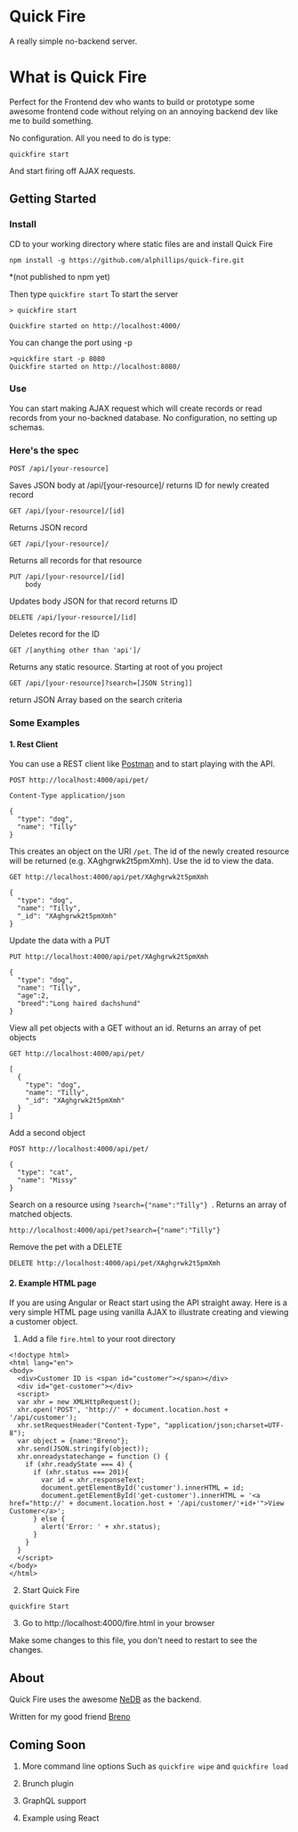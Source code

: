 # Quick Fire

A really simple no-backend server.

# What is Quick Fire

Perfect for the Frontend dev who wants to build or prototype some awesome frontend code without relying on an annoying backend dev like me to build something.

No configuration. All you need to do is type:
```
quickfire start
```
And start firing off AJAX requests.

## Getting Started

### Install

CD to your working directory where static files are and install Quick Fire

```
npm install -g https://github.com/alphillips/quick-fire.git
```
\*(not published to npm yet)

Then type `quickfire start` To start the server
```
> quickfire start

Quickfire started on http://localhost:4000/

```
You can change the port using -p
```
>quickfire start -p 8080
Quickfire started on http://localhost:8080/
```

### Use
You can start making AJAX request which will create records or read records from your no-backned database.
No configuration, no setting up schemas.

### Here's the spec

```
POST /api/[your-resource]   
```   
   Saves JSON body at /api/[your-resource]/
   returns ID for newly created record

```
GET /api/[your-resource]/[id]
```
   Returns JSON record

```
GET /api/[your-resource]/
```
  Returns all records for that resource

```
PUT /api/[your-resource]/[id]
    body
```
   Updates body JSON for that record
   returns ID

```
DELETE /api/[your-resource]/[id]
```
   Deletes record for the ID

```
GET /[anything other than 'api']/
```
Returns any static resource. Starting at root of you project

```
GET /api/[your-resource]?search=[JSON String]]
```
return JSON Array based on the search criteria

### Some Examples

#### 1. Rest Client
You can use a REST client like [Postman](https://www.getpostman.com/) and to start playing with the API.

```
POST http://localhost:4000/api/pet/

Content-Type application/json

{
  "type": "dog",
  "name": "Tilly"
}
```
This creates an object on the URI `/pet`. The id of the newly created resource will be returned (e.g. XAghgrwk2t5pmXmh). Use the id to view the data.

```
GET http://localhost:4000/api/pet/XAghgrwk2t5pmXmh
```

```
{
  "type": "dog",
  "name": "Tilly",
  "_id": "XAghgrwk2t5pmXmh"
}
```

Update the data with a PUT

```
PUT http://localhost:4000/api/pet/XAghgrwk2t5pmXmh

{
  "type": "dog",
  "name": "Tilly",
  "age":2,
  "breed":"Long haired dachshund"
}
```

View all pet objects with a GET without an id. Returns an array of pet objects

```
GET http://localhost:4000/api/pet/
```

```
[
  {
    "type": "dog",
    "name": "Tilly",
    "_id": "XAghgrwk2t5pmXmh"
  }
]
```

Add a second object
```
POST http://localhost:4000/api/pet/

{
  "type": "cat",
  "name": "Missy"
}
```


Search on a resource using `?search={"name":"Tilly"} `. Returns an array of matched objects.
```
http://localhost:4000/api/pet?search={"name":"Tilly"}
```

Remove the pet with a DELETE

```
DELETE http://localhost:4000/api/pet/XAghgrwk2t5pmXmh
```




#### 2. Example HTML page

If you are using Angular or React start using the API straight away.
Here is a very simple HTML page using vanilla AJAX to illustrate creating and viewing a customer object.

1. Add a file `fire.html` to your root directory
```
<!doctype html>
<html lang="en">
<body>
  <div>Customer ID is <span id="customer"></span></div>
  <div id="get-customer"></div>
  <script>
  var xhr = new XMLHttpRequest();
  xhr.open('POST', 'http://' + document.location.host + '/api/customer');
  xhr.setRequestHeader("Content-Type", "application/json;charset=UTF-8");
  var object = {name:"Breno"};
  xhr.send(JSON.stringify(object));
  xhr.onreadystatechange = function () {
    if (xhr.readyState === 4) {
      if (xhr.status === 201){
        var id = xhr.responseText;
        document.getElementById('customer').innerHTML = id;
        document.getElementById('get-customer').innerHTML = '<a href="http://' + document.location.host + '/api/customer/'+id+'">View Customer</a>';
      } else {
        alert('Error: ' + xhr.status);
      }
    }
  }
  </script>
</body>
</html>
```

2. Start Quick Fire
```
quickfire Start
```

3. Go to http://localhost:4000/fire.html in your browser

Make some changes to this file, you don't need to restart to see the changes.




## About
Quick Fire uses the awesome [NeDB](https://github.com/louischatriot/nedb) as the backend.

Written for my good friend [Breno](https://github.com/brenopittoli)

## Coming Soon

1. More command line options
   Such as `quickfire wipe` and `quickfire load`


2. Brunch plugin


3. GraphQL support


4. Example using React
